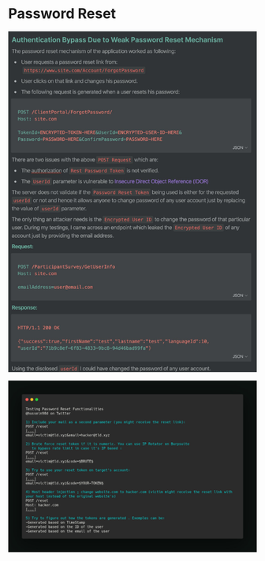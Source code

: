 # Password Reset

![](<../../.gitbook/assets/imagen (11).png>)

![](<../../.gitbook/assets/imagen (19).png>)
